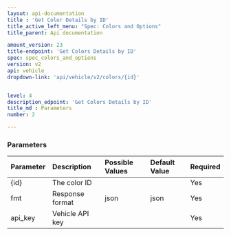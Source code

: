```yaml
---
layout: api-documentation
title : 'Get Color Details by ID'
title_active_left_menu: "Spec: Colors and Options"
title_parent: Api documentation

amount_version: 23
title-endpoint: 'Get Colors Details by ID'
spec: spec_colors_and_options
version: v2
api: vehicle
dropdown-link: 'api/vehicle/v2/colors/{id}'


level: 4
description_edpoint: 'Get Colors Details by ID'
title_md : Parameters
number: 2

---
```


### Parameters

| Parameter  | Description                           | Possible Values   | Default Value | Required |
|:-----------|:--------------------------------------|:----------------- |:------------- |:-------- |
| {id}       | The color ID                          |                   |               | Yes      |
| fmt        | Response format                       | json              | json          | Yes      |
| api_key    | Vehicle API key                       |                   |               | Yes      |
